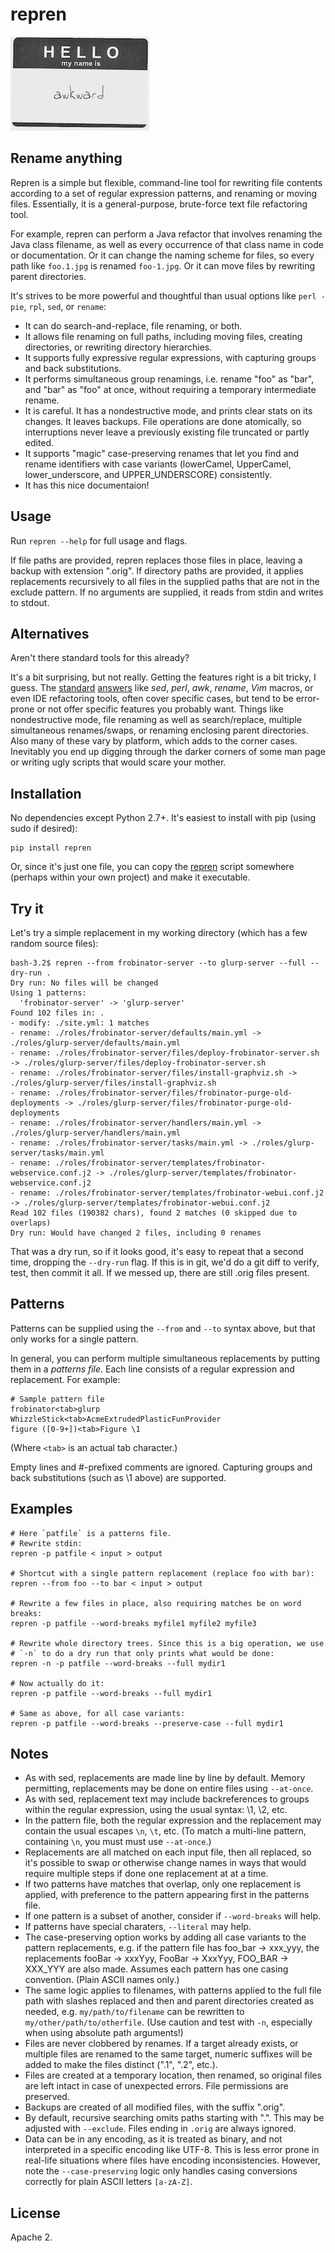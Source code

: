 # repren

![But call me repren for short](images/awkward-150.jpg)

## Rename anything

Repren is a simple but flexible, command-line tool for rewriting file contents
according to a set of regular expression patterns, and renaming or moving files.
Essentially, it is a general-purpose, brute-force text file refactoring tool.

For example, repren can perform a Java refactor that involves renaming the Java class filename, as well as every occurrence of that class name in code or documentation.
Or it can change the naming scheme for files, so every path like `foo.1.jpg` is renamed `foo-1.jpg`. Or it can move files by rewriting parent directories.

It's strives to be more powerful and thoughtful than usual options like `perl -pie`, `rpl`, `sed`, or `rename`:

- It can do search-and-replace, file renaming, or both.
- It allows file renaming on full paths, including moving files, creating directories, or rewriting directory hierarchies.
- It supports fully expressive regular expressions, with capturing groups and back substitutions.
- It performs simultaneous group renamings, i.e. rename "foo" as "bar", and "bar" as "foo"
  at once, without requiring a temporary intermediate rename.
- It is careful. It has a nondestructive mode, and prints clear stats on its
  changes. It leaves backups. File operations are done atomically, so
  interruptions never leave a previously existing file truncated or partly
  edited.
- It supports "magic" case-preserving renames that let you find and rename
  identifiers with case variants (lowerCamel, UpperCamel, lower_underscore, and
  UPPER_UNDERSCORE) consistently.
- It has this nice documentaion!

## Usage

Run `repren --help` for full usage and flags.

If file paths are provided, repren replaces those files in place, leaving a
backup with extension ".orig". If directory paths are provided, it applies
replacements recursively to all files in the supplied paths that are not in the
exclude pattern. If no arguments are supplied, it reads from stdin and writes
to stdout.

## Alternatives

Aren't there standard tools for this already?

It's a bit surprising, but not really.
Getting the features right is a bit tricky, I guess.
The [standard](http://stackoverflow.com/questions/11392478/how-to-replace-a-string-in-multiple-files-in-linux-command-line/29191549#29191549)
[answers](http://stackoverflow.com/questions/6840332/rename-multiple-files-by-replacing-a-particular-pattern-in-the-filenames-using-a)
like *sed*, *perl*, *awk*, *rename*, *Vim* macros, or even IDE refactoring
tools, often cover specific cases, but tend to be error-prone or not offer specific features you probably want.
Things like nondestructive mode, file renaming as well as search/replace, multiple simultaneous renames/swaps, or renaming enclosing parent directories.
Also many of these vary by platform, which adds to the corner cases.
Inevitably you end up digging through the darker corners of some man page or writing ugly scripts that would scare your mother.

## Installation

No dependencies except Python 2.7+. It's easiest to install with pip (using sudo if desired):

    pip install repren

Or, since it's just one file, you can copy the
[repren](https://raw.githubusercontent.com/jlevy/repren/master/repren)
script somewhere (perhaps within your own project) and make it executable.


## Try it

Let's try a simple replacement in my working directory (which has a few random source
files):

    bash-3.2$ repren --from frobinator-server --to glurp-server --full --dry-run .
    Dry run: No files will be changed
    Using 1 patterns:
      'frobinator-server' -> 'glurp-server'
    Found 102 files in: .
    - modify: ./site.yml: 1 matches
    - rename: ./roles/frobinator-server/defaults/main.yml -> ./roles/glurp-server/defaults/main.yml
    - rename: ./roles/frobinator-server/files/deploy-frobinator-server.sh -> ./roles/glurp-server/files/deploy-frobinator-server.sh
    - rename: ./roles/frobinator-server/files/install-graphviz.sh -> ./roles/glurp-server/files/install-graphviz.sh
    - rename: ./roles/frobinator-server/files/frobinator-purge-old-deployments -> ./roles/glurp-server/files/frobinator-purge-old-deployments
    - rename: ./roles/frobinator-server/handlers/main.yml -> ./roles/glurp-server/handlers/main.yml
    - rename: ./roles/frobinator-server/tasks/main.yml -> ./roles/glurp-server/tasks/main.yml
    - rename: ./roles/frobinator-server/templates/frobinator-webservice.conf.j2 -> ./roles/glurp-server/templates/frobinator-webservice.conf.j2
    - rename: ./roles/frobinator-server/templates/frobinator-webui.conf.j2 -> ./roles/glurp-server/templates/frobinator-webui.conf.j2
    Read 102 files (190382 chars), found 2 matches (0 skipped due to overlaps)
    Dry run: Would have changed 2 files, including 0 renames

That was a dry run, so if it looks good, it's easy to repeat that a second time, dropping the `--dry-run` flag.
If this is in git, we'd do a git diff to verify, test, then commit it all.
If we messed up, there are still .orig files present.

## Patterns

Patterns can be supplied using the `--from` and `--to` syntax above, but that only works for a single pattern.

In general, you can perform multiple simultaneous replacements by putting them in a _patterns file_.
Each line consists of a regular expression and replacement. For example:

    # Sample pattern file
    frobinator<tab>glurp
    WhizzleStick<tab>AcmeExtrudedPlasticFunProvider
    figure ([0-9+])<tab>Figure \1

(Where `<tab>` is an actual tab character.)

Empty lines and #-prefixed comments are ignored. Capturing groups and back substitutions (such as \1 above) are supported. 

## Examples

    # Here `patfile` is a patterns file.
    # Rewrite stdin:
    repren -p patfile < input > output

    # Shortcut with a single pattern replacement (replace foo with bar):
    repren --from foo --to bar < input > output

    # Rewrite a few files in place, also requiring matches be on word breaks:
    repren -p patfile --word-breaks myfile1 myfile2 myfile3

    # Rewrite whole directory trees. Since this is a big operation, we use
    # `-n` to do a dry run that only prints what would be done:
    repren -n -p patfile --word-breaks --full mydir1

    # Now actually do it:
    repren -p patfile --word-breaks --full mydir1

    # Same as above, for all case variants:
    repren -p patfile --word-breaks --preserve-case --full mydir1

## Notes

- As with sed, replacements are made line by line by default. Memory
  permitting, replacements may be done on entire files using `--at-once`.
- As with sed, replacement text may include backreferences to groups within the
  regular expression, using the usual syntax: \1, \2, etc.
- In the pattern file, both the regular expression and the replacement may
  contain the usual escapes `\n`, `\t`, etc. (To match a multi-line pattern,
  containing `\n`, you must must use `--at-once`.)
- Replacements are all matched on each input file, then all replaced, so it's
  possible to swap or otherwise change names in ways that would require
  multiple steps if done one replacement at at a time.
- If two patterns have matches that overlap, only one replacement is applied,
  with preference to the pattern appearing first in the patterns file.
- If one pattern is a subset of another, consider if `--word-breaks` will help.
- If patterns have special charaters, `--literal` may help.
- The case-preserving option works by adding all case variants to the pattern
  replacements, e.g. if the pattern file has foo_bar -> xxx_yyy, the
  replacements fooBar -> xxxYyy, FooBar -> XxxYyy, FOO_BAR -> XXX_YYY are also
  made. Assumes each pattern has one casing convention. (Plain ASCII names only.)
- The same logic applies to filenames, with patterns applied to the full file
  path with slashes replaced and then and parent directories created as needed,
  e.g. `my/path/to/filename` can be rewritten to `my/other/path/to/otherfile`.
  (Use caution and test with `-n`, especially when using absolute path
  arguments!)
- Files are never clobbered by renames. If a target already exists, or multiple
  files are renamed to the same target, numeric suffixes will be added to make
  the files distinct (".1", ".2", etc.).
- Files are created at a temporary location, then renamed, so original files are
  left intact in case of unexpected errors. File permissions are preserved.
- Backups are created of all modified files, with the suffix ".orig".
- By default, recursive searching omits paths starting with ".". This may be
  adjusted with `--exclude`. Files ending in `.orig` are always ignored.
- Data can be in any encoding, as it is treated as binary, and not interpreted
  in a specific encoding like UTF-8. This is less error prone in real-life
  situations where files have encoding inconsistencies. However, note the
  `--case-preserving` logic only handles casing conversions correctly for plain
  ASCII letters `[a-zA-Z]`.


## License

Apache 2.
